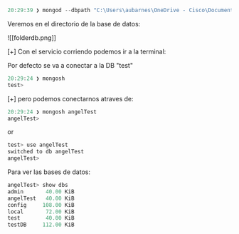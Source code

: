 ```powershell
20:29:39 ❯ mongod --dbpath "C:\Users\aubarnes\OneDrive - Cisco\Documents\MongoDB\db"
```

Veremos en el directorio de la base de datos:

![[folderdb.png]]

[+] Con el servicio corriendo podemos ir a la terminal:

Por defecto se va a conectar a la DB "test"

```powershell
20:29:24 ❯ mongosh
test>
```

[+] pero podemos conectarnos atraves de:

```powershell
20:29:24 ❯ mongosh angelTest
angelTest>
```

or

```powershell
test> use angelTest
switched to db angelTest
angelTest>
```

Para ver las bases de datos:

```powershell
angelTest> show dbs
admin       40.00 KiB
angelTest   40.00 KiB
config     108.00 KiB
local       72.00 KiB
test        40.00 KiB
testDB     112.00 KiB
```

